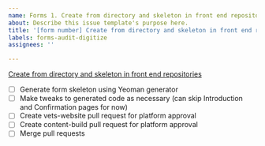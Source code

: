 ```yaml
---
name: Forms 1. Create from directory and skeleton in front end repositories
about: Describe this issue template's purpose here.
title: '[form number] Create from directory and skeleton in front end repositories'
labels: forms-audit-digitize
assignees: ''

---
```


[Create from directory and skeleton in front end repositories](https://vfs.atlassian.net/wiki/spaces/VFT/pages/2492334104/Form+digitization+development+guide#Step-1-(front-end)%3A-Create-form-directory-and-skeleton-in-vets-website)
- [ ] Generate form skeleton using Yeoman generator
- [ ] Make tweaks to generated code as necessary (can skip Introduction and Confirmation pages for now)
- [ ] Create vets-website pull request for platform approval
- [ ] Create content-build pull request for platform approval
- [ ] Merge pull requests
